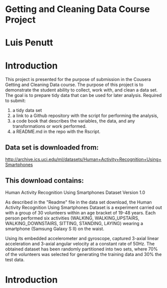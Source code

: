 # Getting and Cleaning Data Course Project
# Luis Penutt

Introduction
================
This project is presented for the purpose of submission in the Cousera Getting and Cleaning Data course. 
The purpose of this project is to demonstrate the student ability to collect, work with, and clean a data set. 
The goal is to prepare tidy data that can be used for later analysis. 
Required to submit: 

1) a tidy data set
2) a link to a Github repository with the script for performing the analysis, 
3) a code book that describes the variables, the data, and any transformations or work performed. 
4) a README.md in the repo with the Rscript. 

## Data set is downloaded from:
http://archive.ics.uci.edu/ml/datasets/Human+Activity+Recognition+Using+Smartphones 

## This download contains: 
Human Activity Recognition Using Smartphones Dataset Version 1.0

As described in the "Readme" file in the data set download, the Human Activity Recognition Using Smartphones Dataset is 
a experiment carried out with a group of 30 volunteers within an age bracket of 19-48 years. 
Each person performed six activities (WALKING, WALKING_UPSTAIRS, WALKING_DOWNSTAIRS, SITTING, STANDING, LAYING) 
wearing a smartphone (Samsung Galaxy S II) on the waist. 

Using its embedded accelerometer and gyroscope, 
captured 3-axial linear acceleration and 3-axial angular velocity at a constant rate of 50Hz. 
The obtained dataset has been randomly partitioned into two sets, 
where 70% of the volunteers was selected for generating the training data and 30% the test data. 

Introduction
================
